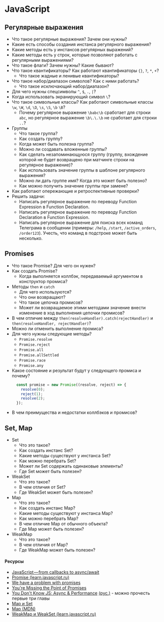 # JavaScript

## Регулярные выражения

* Что такое регулярные выражения? Зачем они нужны?
* Какие есть способы создания инстанса регулярного выражения?
* Какие методы есть у инстансов регулярных выражений?
* Какие методы есть у строк, которые позволяют работать с регулярными выражениями?
* Что такое флаги? Зачем нужны? Какие бывают?
* Что такое квантификаторы? Как работают квантификаторы `{}`, `?`, `*`, `+`?
  * Что такое жадные и ленивые квантификаторы?
* Что такое набор/диапазон символов? Как с ними работать?
  * Что такое исключающий набор/диапазон?
* Для чего нужны спецсимволы `^`, `$`, `.`, `|`?
* Когда использовать экранирующий символ `\`?
* Что такое символьные классы? Как работают символьные классы `\w`, `\W`, `\d`, `\D`, `\s`, `\S`, `\b` `\B`?
  * Почему регулярное выражение `\babc\b` сработает для строки `abc`, но регулярное выражение `\b\.\.\b` не сработает для строки `..`?
* Группы
  * Что такое группа?
  * Как создать группу?
  * Когда может быть полезна группа?
  * Можно ли создавать вложенные группы?
  * Как сделать незапоминающуюся группу (группу, вхождение которой не будет возвращено при матчинге строки на регулярное выражение)?
  * Как использовать значение группы в шаблоне регулярного выражения?
  * Можно ли дать группе имя? Когда это может быть полезно?
  * Как можно получить значение группы при замене?
* Как работают опережающие и ретроспективные проверки?
* Решить задачи:
  * Написать регулярное выражение по переводу Function Expression в Function Declaration.
  * Написать регулярное выражение по переводу Function Declaration в Function Expression.
  * Написать регулярное выражение для поиска всех команд Телеграма в сообщении (примеры: `/help`, `/start`, `/active_orders`, `/order123`). Учесть, что команд в подстроке может быть несколько.

## Promises

* Что такое Promise? Для чего он нужен?
* Как создать Promise?
  * Когда выполняется коллбэк, передаваемый аргументом в конструктор промиса?
* Методы `then` и `catch`
  * Для чего используются?
  * Что они возвращают?
  * Что такое цепочка промисов?
  * Может ли возвращаемое этими методами значение внести изменение в ход выполнения цепочки промисов?
* В чем отличие между `then(resolveHandler).catch(rejectHandler)` и `then(resolveHandler, rejectHandler)`?
* Можно ли отменить выполнение промиса?
* Для чего нужны следующие методы?
  * `Promise.resolve`
  * `Promise.reject`
  * `Promise.all`
  * `Promise.allSettled`
  * `Promise.race`
  * `Promise.any`
* Какое состояние и результат будут у следующего промиса и почему?
  ```javascript
    const promise = new Promise((resolve, reject) => {
      resolve(0);
      reject(1);
      resolve(2);
    });
  ```
* В чем преимущества и недостатки коллбэков и промисов?

## Set, Map

* Set
  * Что это такое?
  * Как создать инстанс Set?
  * Какие методы существуют у инстанса Set?
  * Как можно перебрать Set?
  * Может ли Set содержать одинаковые элементы?
  * Где Set может быть полезен?
* WeakSet
  * Что это такое?
  * В чем отличия от Set?
  * Где WeakSet может быть полезен?
* Map
  * Что это такое?
  * Как создать инстанс Map?
  * Какие методы существуют у инстанса Map?
  * Как можно перебрать Map?
  * В чем отличие Map от обычного объекта?
  * Где Map может быть полезен?
* WeakMap
  * Что это такое?
  * В чем отличия от Map?
  * Где WeakMap может быть полезен?

#### Ресурсы

* [JavaScript — from callbacks to async/await](https://medium.freecodecamp.org/javascript-from-callbacks-to-async-await-1cc090ddad99)
* [Promise (learn.javascript.ru)](https://learn.javascript.ru/promise)
* [We have a problem with promises](https://pouchdb.com/2015/05/18/we-have-a-problem-with-promises.html)
* [You're Missing the Point of Promises](https://blog.domenic.me/youre-missing-the-point-of-promises/#toc_1)
* [You Don't Know JS: Async & Performance](https://github.com/leonardomso/You-Dont-Know-JS/tree/master/async%20%26%20performance) [(рус.)](https://github.com/devSchacht/You-Dont-Know-JS/tree/master/async%20%26%20performance) - можно прочесть первые три главы
* [Map и Set](https://learn.javascript.ru/map-set)
* [Map (MDN)](https://developer.mozilla.org/en-US/docs/Web/JavaScript/Reference/Global_Objects/Map)
* [WeakMap и WeakSet (learn.javascript.ru)](https://learn.javascript.ru/weakmap-weakset)
